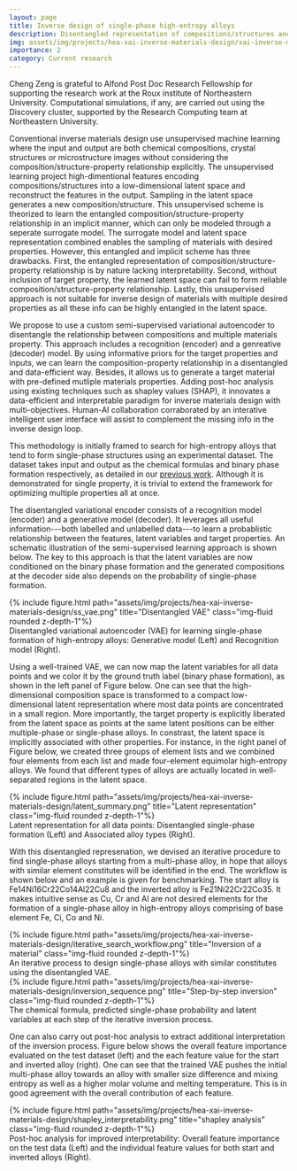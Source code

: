 ```yaml
---
layout: page
title: Inverse design of single-phase high-entropy alloys
description: Disentangled representation of compositions/structures and properties in a semi-supervised variational autoencoder (VAE)
img: assets/img/projects/hea-xai-inverse-materials-design/xai-inverse-materials.png
importance: 2
category: Current research
---
```


Cheng Zeng is grateful to Alfond Post Doc Research Fellowship for supporting the research work at the Roux institute of Northeastern University. Computational simulations, if any, are carried out using the Discovery cluster, supported by the Research Computing team at Northeastern University.

Conventional inverse materials design use unsupervised machine learning where the input and output are both chemical compositions, crystal structures or microstructure images without considering the composition/structure-property relationship explicitly. The unsupervised learning project high-dimentional features encoding compositions/structures into a low-dimensional latent space and reconstruct the features in the output. Sampling in the latent space generates a new composition/structure. This unsupervised scheme is theorized to learn the entangled composition/structure-property relationship in an implicit manner, which can only be modeled through a seperate surrogate model. The surrogate model and latent space representation combined enables the sampling of materials with desired properties. However, this entangled and implicit scheme has three drawbacks. First, the entangled representation of composition/structure-property relationship is by nature lacking interpretability. Second, without inclusion of target property, the learned latent space can fail to form reliable composition/structure-property relationship. Lastly, this unsupervised approach is not suitable for inverse design of materials with multiple desired properties as all these info can be highly entangled in the latent space.

We propose to use a custom semi-supervised variational autoencoder to disentangle the relationship between compositions and multiple materials property. This approach includes a recognition (encoder) and a genreative (decoder) model. By using informative priors for the target properties and inputs, we can learn the composition-property relationship in a disentangled and data-efficient way. Besides, it allows us to generate a target material with pre-defined mutliple materials properties. Adding post-hoc analysis using existing techniques such as shapley values (SHAP), it innovates a data-efficient and interpretable paradigm for inverse materials design with multi-objectives. Human-AI collaboration corraborated by an interative intelligent user interface will assist to complement the missing info in the inverse design loop.

This methodology is initially framed to search for high-entropy alloys that tend to form single-phase structures using an experimental dataset.
The dataset takes input and output as the chemical formulas and binary phase formation respectively, as detailed in our [previous work](https://www.sciencedirect.com/science/article/pii/S0927025624001460). Although it is demonstrated for single property, it is trivial to extend the framework for optimizing multiple properties all at once.

The disentangled variational encoder consists of a recognition model (encoder) and a generative model (decoder). It leverages all useful information---both labelled and unlabelled data---to learn a probablistic relationship between the features, latent variables and target properties. An schematic illustration of the semi-supervised learning approach is shown below. The key to this approach is that the latent variables are now conditioned on the binary phase formation and the generated compositions at the decoder side also depends on the probability of single-phase formation.

<div class="row justify-content-sm-center">
    <div class="col-sm-12 mt-3 mt-md-0">
        {% include figure.html path="assets/img/projects/hea-xai-inverse-materials-design/ss_vae.png" title="Disentangled VAE" class="img-fluid rounded z-depth-1"%}
    </div>
</div>
<div class="caption">
    Disentangled variational autoencoder (VAE) for learning single-phase formation of high-entropy alloys: Generative model (Left) and Recognition model (Right).
</div>

Using a well-trained VAE, we can now map the latent variables for all data points and we color it by the ground truth label (binary phase formation), as shown in the left panel of Figure below. One can see that the high-dimensional composition space is transformed to a compact low-dimensional latent representation where most data points are concentrated in a small region.
More importantly, the target property is explicitly liberated from the latent space as points at the same latent positions can be either multiple-phase or single-phase alloys.
In constrast, the latent space is implicitly associated with other properties. For instance, in the right panel of Figure below, we created three groups of element lists and we combined four elements from each list and made four-element equimolar high-entropy alloys. We found that different types of alloys are actually located in well-separated regions in the latent space.

<div class="row justify-content-sm-center">
    <div class="col-sm-12 mt-3 mt-md-0">
        {% include figure.html path="assets/img/projects/hea-xai-inverse-materials-design/latent_summary.png" title="Latent representation" class="img-fluid rounded z-depth-1"%}
    </div>
</div>
<div class="caption">
    Latent representation for all data points: Disentangled single-phase formation (Left) and Associated alloy types (Right).
</div>

With this disentangled represenation, we devised an iterative procedure to find single-phase alloys starting from a multi-phase alloy, in hope that alloys with similar element constitutes will be identified in the end. The workflow is shown below and an example is given for benchmarking.
The start alloy is Fe14Ni16Cr22Co14Al22Cu8 and the inverted alloy is Fe21Ni22Cr22Co35. It makes intuitive sense as Cu, Cr and Al are not desired elements for the formation of a single-phase alloy in high-entropy alloys comprising of base element Fe, Ci, Co and Ni.

<div class="row justify-content-sm-center">
    <div class="col-sm-12 mt-3 mt-md-0">
        {% include figure.html path="assets/img/projects/hea-xai-inverse-materials-design/iterative_search_workflow.png" title="Inversion of a material" class="img-fluid rounded z-depth-1"%}
    </div>
</div>
<div class="caption">
    An iterative process to design single-phase alloys with similar constitutes using the disentangled VAE.
</div>

<div class="row justify-content-sm-center">
    <div class="col-sm-12 mt-3 mt-md-0">
        {% include figure.html path="assets/img/projects/hea-xai-inverse-materials-design/inversion_sequence.png" title="Step-by-step inversion" class="img-fluid rounded z-depth-1"%}
    </div>
</div>
<div class="caption">
    The chemical formula, predicted single-phase probability and latent variables at each step of the iterative inversion process.
</div>

One can also carry out post-hoc analysis to extract additional interpretation of the inversion process. Figure below shows the overall feature importance evaluated on the test dataset (left) and the each feature value for the start and inverted alloy (right).
One can see that the trained VAE pushes the initial multi-phase alloy towards an alloy with smaller size difference and mixing entropy as well as a higher molar volume and melting temperature. This is in good agreement with the overall contribution of each feature.

<div class="row justify-content-sm-center">
    <div class="col-sm-12 mt-3 mt-md-0">
        {% include figure.html path="assets/img/projects/hea-xai-inverse-materials-design/shapley_interpretability.png" title="shapley analysis" class="img-fluid rounded z-depth-1"%}
    </div>
</div>
<div class="caption">
    Post-hoc analysis for improved interpretability: Overall feature importance on the test data (Left) and the individual feature values for both start and inverted alloys (Right).
</div>